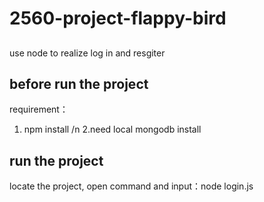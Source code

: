 # 2560-project-flappy-bird
## 
use node to realize log in and resgiter

## before run the project
requirement：
1. npm install /n
2.need local mongodb install

## run the project
locate the project, open command and input：node login.js
